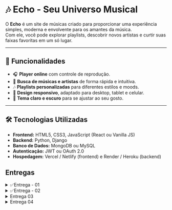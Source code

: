 # 🎶 Echo - Seu Universo Musical

O **Echo** é um site de músicas criado para proporcionar uma experiência simples, moderna e envolvente para os amantes da música.  
Com ele, você pode explorar playlists, descobrir novos artistas e curtir suas faixas favoritas em um só lugar.  

---

## 🚀 Funcionalidades

- 🎧 **Player online** com controle de reprodução.  
- 🔎 **Busca de músicas e artistas** de forma rápida e intuitiva.  
- 🎶 **Playlists personalizadas** para diferentes estilos e moods.  
- 📱 **Design responsivo**, adaptado para desktop, tablet e celular.  
- 🌙 **Tema claro e escuro** para se ajustar ao seu gosto.  

---

## 🛠️ Tecnologias Utilizadas

- **Frontend:** HTML5, CSS3, JavaScript (React ou Vanilla JS)  
- **Backend:** Python, Django  
- **Banco de Dados:** MongoDB ou MySQL  
- **Autenticação:** JWT ou OAuth 2.0  
- **Hospedagem:** Vercel / Netlify (frontend) e Render / Heroku (backend)  

## Entregas
<details>
<summary>✅Entrega - 01</summary>

 **Quadro Jira**
![Backlog do Echo](./9b9bcbfe-3674-4ebf-bd80-5903eb4a3c72.png)

[📄 **Documentação no Google Docs**](https://docs.google.com/document/d/1iIE2TN-brDPJG4-VLgA5vC3a-OJslN4rudeJ6qXee54/edit?tab=t.0#heading=h.ydhtqjk9ltrr)

[▶️ **Screencast Figma**](https://youtu.be/5f4h1V8EvZw?si=Puvt2TmS40G6oNOg)
</details>

<details>
<summary>✅Entrega - 02</summary>

![sprint 2](sprint2.jpg)

![backlog](backlogjira.jpg)



  [![Site](https://img.shields.io/badge/Acesse%20meu%20site-blue)](https://alvezz.pythonanywhere.com)


  
  
  [▶️ **Screencast Deploy**](https://www.youtube.com/watch?v=XL0pxdvjNLw)



***Programação em par***
  Sessão do Dia 29/09/2025 - Desenvolvimento da Página Home
Foco: Estrutura e componentes principais da página Home.

Piloto (Driver): Pedro Guerra

Navegador (Navigator): Ramses

Atividades Realizadas:
Criação da estrutura semântica do HTML da página Home (header, banner, serviços, footer).

Estilização do layout principal com CSS.

Implementação do menu de navegação.

Ajustes de design para garantir a consistência visual em diferentes tamanhos de tela.


</details>

<details>
<summary>Entrega 03</summary>
</details>

<details>
<summary>Entrega 04</summary>
</details>
